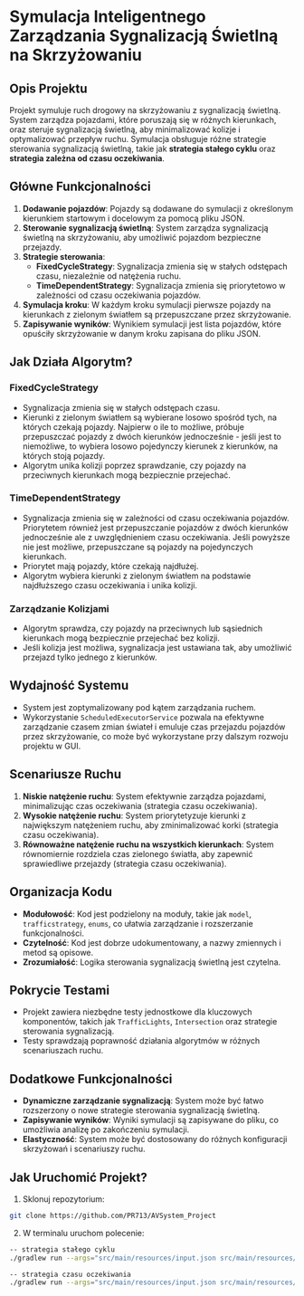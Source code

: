 # Symulacja Inteligentnego Zarządzania Sygnalizacją Świetlną na Skrzyżowaniu

## Opis Projektu

Projekt symuluje ruch drogowy na skrzyżowaniu z sygnalizacją świetlną. System zarządza pojazdami, które poruszają się w różnych kierunkach, oraz steruje sygnalizacją świetlną, aby minimalizować kolizje i optymalizować przepływ ruchu. Symulacja obsługuje różne strategie sterowania sygnalizacją świetlną, takie jak **strategia stałego cyklu** oraz **strategia zależna od czasu oczekiwania**.

## Główne Funkcjonalności

1. **Dodawanie pojazdów**: Pojazdy są dodawane do symulacji z określonym kierunkiem startowym i docelowym za pomocą pliku JSON.
2. **Sterowanie sygnalizacją świetlną**: System zarządza sygnalizacją świetlną na skrzyżowaniu, aby umożliwić pojazdom bezpieczne przejazdy.
3. **Strategie sterowania**:
   - **FixedCycleStrategy**: Sygnalizacja zmienia się w stałych odstępach czasu, niezależnie od natężenia ruchu.
   - **TimeDependentStrategy**: Sygnalizacja zmienia się priorytetowo w zależności od czasu oczekiwania pojazdów.
4. **Symulacja kroku**: W każdym kroku symulacji  pierwsze pojazdy na kierunkach z zielonym światłem są przepuszczane przez skrzyżowanie.
5. **Zapisywanie wyników**: Wynikiem symulacji jest lista pojazdów, które opuściły skrzyżowanie w danym kroku zapisana do pliku JSON.

## Jak Działa Algorytm?

### FixedCycleStrategy
- Sygnalizacja zmienia się w stałych odstępach czasu.
- Kierunki z zielonym światłem są wybierane losowo spośród tych, na których czekają pojazdy. Najpierw o ile to możliwe, próbuje przepuszczać pojazdy z dwóch kierunków jednocześnie - jeśli jest to niemożliwe, to wybiera losowo pojedynczy kierunek z kierunków, na których stoją pojazdy.
- Algorytm unika kolizji poprzez sprawdzanie, czy pojazdy na przeciwnych kierunkach mogą bezpiecznie przejechać.

### TimeDependentStrategy
- Sygnalizacja zmienia się w zależności od czasu oczekiwania pojazdów. Priorytetem również jest przepuszczanie pojazdów z dwóch kierunków jednocześnie ale z uwzględnieniem czasu oczekiwania. Jeśli powyższe nie jest możliwe, przepuszczane są pojazdy na pojedynczych kierunkach.
- Priorytet mają pojazdy, które czekają najdłużej.
- Algorytm wybiera kierunki z zielonym światłem na podstawie najdłuższego czasu oczekiwania i unika kolizji.

### Zarządzanie Kolizjami
- Algorytm sprawdza, czy pojazdy na przeciwnych lub sąsiednich kierunkach mogą bezpiecznie przejechać bez kolizji.
- Jeśli kolizja jest możliwa, sygnalizacja jest ustawiana tak, aby umożliwić przejazd tylko jednego z kierunków.

## Wydajność Systemu

- System jest zoptymalizowany pod kątem zarządzania ruchem.
- Wykorzystanie `ScheduledExecutorService` pozwala na efektywne zarządzanie czasem zmian świateł i emuluje czas przejazdu pojazdów przez skrzyżowanie, co może być wykorzystane przy dalszym rozwoju projektu w GUI.

## Scenariusze Ruchu

1. **Niskie natężenie ruchu**: System efektywnie zarządza pojazdami, minimalizując czas oczekiwania (strategia czasu oczekiwania).
2. **Wysokie natężenie ruchu**: System priorytetyzuje kierunki z największym natężeniem ruchu, aby zminimalizować korki (strategia czasu oczekiwania).
3. **Równoważne natężenie ruchu na wszystkich kierunkach**: System równomiernie rozdziela czas zielonego światła, aby zapewnić sprawiedliwe przejazdy (strategia czasu oczekiwania).

## Organizacja Kodu

- **Modułowość**: Kod jest podzielony na moduły, takie jak `model`, `trafficstrategy`, `enums`, co ułatwia zarządzanie i rozszerzanie funkcjonalności.
- **Czytelność**: Kod jest dobrze udokumentowany, a nazwy zmiennych i metod są opisowe.
- **Zrozumiałość**: Logika sterowania sygnalizacją świetlną jest czytelna.

## Pokrycie Testami

- Projekt zawiera niezbędne testy jednostkowe dla kluczowych komponentów, takich jak `TrafficLights`, `Intersection` oraz strategie sterowania sygnalizacją.
- Testy sprawdzają poprawność działania algorytmów w różnych scenariuszach ruchu.

## Dodatkowe Funkcjonalności

- **Dynamiczne zarządzanie sygnalizacją**: System może być łatwo rozszerzony o nowe strategie sterowania sygnalizacją świetlną.
- **Zapisywanie wyników**: Wyniki symulacji są zapisywane do pliku, co umożliwia analizę po zakończeniu symulacji.
- **Elastyczność**: System może być dostosowany do różnych konfiguracji skrzyżowań i scenariuszy ruchu.

## Jak Uruchomić Projekt?

1. Sklonuj repozytorium:
```bash
git clone https://github.com/PR713/AVSystem_Project
```

2. W terminalu uruchom polecenie:

```bash
-- strategia stałego cyklu
./gradlew run --args="src/main/resources/input.json src/main/resources/output.json fixed"

-- strategia czasu oczekiwania
./gradlew run --args="src/main/resources/input.json src/main/resources/output.json time"
```